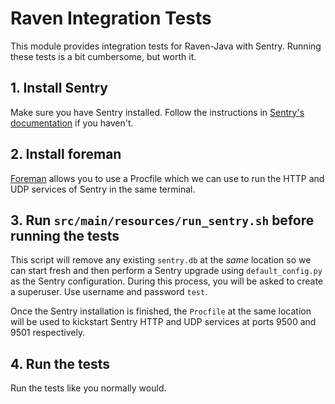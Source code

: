 # Raven Integration Tests

This module provides integration tests for Raven-Java with Sentry. Running these tests is a bit cumbersome, but worth
it.

## 1. Install Sentry
Make sure you have Sentry installed. Follow the instructions in
[Sentry's documentation](http://sentry.readthedocs.org/en/latest/quickstart/index.html#install-sentry) if you haven't.

## 2. Install foreman
[Foreman](http://ddollar.github.com/foreman/) allows you to use a Procfile which we can use to run the HTTP and UDP
services of Sentry in the same terminal.

## 3. Run `src/main/resources/run_sentry.sh` before running the tests
This script will remove any existing `sentry.db` at the *same* location so we can start fresh and then perform a Sentry
upgrade using `default_config.py` as the Sentry configuration. During this process, you will be asked to create a
superuser. Use username and password `test`.

Once the Sentry installation is finished, the `Procfile` at the same location will be used to kickstart Sentry HTTP and
UDP services at ports 9500 and 9501 respectively.

## 4. Run the tests
Run the tests like you normally would.
